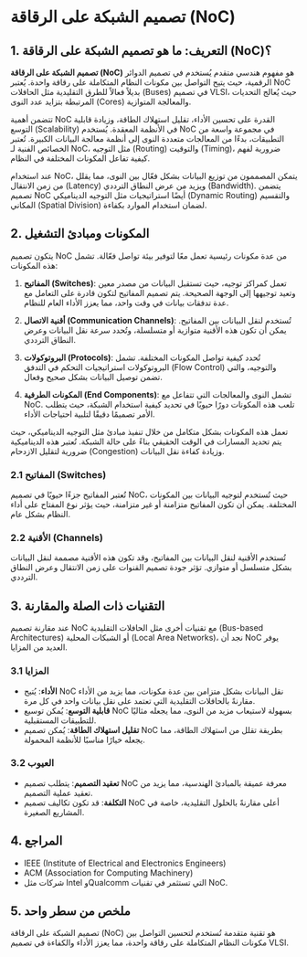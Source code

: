 # تصميم الشبكة على الرقاقة (NoC)

## 1. التعريف: ما هو **تصميم الشبكة على الرقاقة (NoC)**؟
**تصميم الشبكة على الرقاقة (NoC)** هو مفهوم هندسي متقدم يُستخدم في تصميم الدوائر الرقمية، حيث يتيح التواصل بين مكونات النظام المتكاملة على رقاقة واحدة. يُعتبر NoC بديلاً فعالاً للطرق التقليدية مثل الحافلات (Buses) في تصميم VLSI، حيث يُعالج التحديات المرتبطة بتزايد عدد النوى (Cores) والمعالجة المتوازية. 

تتضمن أهمية NoC القدرة على تحسين الأداء، تقليل استهلاك الطاقة، وزيادة قابلية التوسع (Scalability) في الأنظمة المعقدة. يُستخدم NoC في مجموعة واسعة من التطبيقات، بدءًا من المعالجات متعددة النوى إلى أنظمة معالجة البيانات الكبيرة. تُعتبر الخصائص الفنية لـ NoC، مثل التوجيه (Routing) والتوقيت (Timing)، ضرورية لفهم كيفية تفاعل المكونات المختلفة في النظام.

عند استخدام NoC، يتمكن المصممون من توزيع البيانات بشكل فعّال بين النوى، مما يقلل من زمن الانتقال (Latency) ويزيد من عرض النطاق الترددي (Bandwidth). يتضمن تصميم NoC أيضًا استراتيجيات مثل التوجيه الديناميكي (Dynamic Routing) والتقسيم المكاني (Spatial Division) لضمان استخدام الموارد بكفاءة.

## 2. المكونات ومبادئ التشغيل
يتكون تصميم NoC من عدة مكونات رئيسية تعمل معًا لتوفير بيئة تواصل فعّالة. تشمل هذه المكونات:

1. **المفاتيح (Switches)**: تعمل كمراكز توجيه، حيث تستقبل البيانات من مصدر معين وتعيد توجيهها إلى الوجهة الصحيحة. يتم تصميم المفاتيح لتكون قادرة على التعامل مع عدة تدفقات بيانات في وقت واحد، مما يعزز الأداء العام للنظام.

2. **أقنية الاتصال (Communication Channels)**: تُستخدم لنقل البيانات بين المفاتيح. يمكن أن تكون هذه الأقنية متوازية أو متسلسلة، وتُحدد سرعة نقل البيانات وعرض النطاق الترددي.

3. **البروتوكولات (Protocols)**: تُحدد كيفية تواصل المكونات المختلفة. تشمل البروتوكولات استراتيجيات التحكم في التدفق (Flow Control) والتوجيه، والتي تضمن توصيل البيانات بشكل صحيح وفعال.

4. **المكونات الطرفية (End Components)**: تشمل النوى والمعالجات التي تتفاعل مع NoC. تلعب هذه المكونات دورًا حيويًا في تحديد كيفية استخدام الشبكة، حيث يتطلب الأمر تصميمًا دقيقًا لتلبية احتياجات الأداء.

تعمل هذه المكونات بشكل متكامل من خلال تنفيذ مبادئ مثل التوجيه الديناميكي، حيث يتم تحديد المسارات في الوقت الحقيقي بناءً على حالة الشبكة. تُعتبر هذه الديناميكية ضرورية لتقليل الازدحام (Congestion) وزيادة كفاءة نقل البيانات.

### 2.1 المفاتيح (Switches)
تُعتبر المفاتيح جزءًا حيويًا في تصميم NoC، حيث تُستخدم لتوجيه البيانات بين المكونات المختلفة. يمكن أن تكون المفاتيح متزامنة أو غير متزامنة، حيث يؤثر نوع المفتاح على أداء النظام بشكل عام. 

### 2.2 الأقنية (Channels)
تُستخدم الأقنية لنقل البيانات بين المفاتيح، وقد تكون هذه الأقنية مصممة لنقل البيانات بشكل متسلسل أو متوازي. تؤثر جودة تصميم القنوات على زمن الانتقال وعرض النطاق الترددي.

## 3. التقنيات ذات الصلة والمقارنة
عند مقارنة تصميم NoC مع تقنيات أخرى مثل الحافلات التقليدية (Bus-based Architectures) أو الشبكات المحلية (Local Area Networks)، نجد أن NoC يوفر العديد من المزايا. 

### 3.1 المزايا
- **الأداء**: يُتيح NoC نقل البيانات بشكل متزامن بين عدة مكونات، مما يزيد من الأداء مقارنةً بالحافلات التقليدية التي تعتمد على نقل بيانات واحد في كل مرة.
- **قابلية التوسع**: يُمكن توسيع NoC بسهولة لاستيعاب مزيد من النوى، مما يجعله مثاليًا للتطبيقات المستقبلية.
- **تقليل استهلاك الطاقة**: يُمكن تصميم NoC بطريقة تقلل من استهلاك الطاقة، مما يجعله خيارًا مناسبًا للأنظمة المحمولة.

### 3.2 العيوب
- **تعقيد التصميم**: يتطلب تصميم NoC معرفة عميقة بالمبادئ الهندسية، مما يزيد من تعقيد عملية التصميم.
- **التكلفة**: قد تكون تكاليف تصميم NoC أعلى مقارنةً بالحلول التقليدية، خاصة في المشاريع الصغيرة.

## 4. المراجع
- IEEE (Institute of Electrical and Electronics Engineers)
- ACM (Association for Computing Machinery)
- شركات مثل Intel وQualcomm التي تستثمر في تقنيات NoC.

## 5. ملخص من سطر واحد
تصميم الشبكة على الرقاقة (NoC) هو تقنية متقدمة تُستخدم لتحسين التواصل بين مكونات النظام المتكاملة على رقاقة واحدة، مما يعزز الأداء والكفاءة في تصميم VLSI.